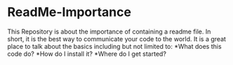 # ReadMe-Importance
This Repository is about the importance of containing a readme file.
In short, it is the best way to communicate your code to the world. It is a great place to talk about the basics including but not limited to:
*What does this code do?
*How do I install it?
*Where do I get started?
